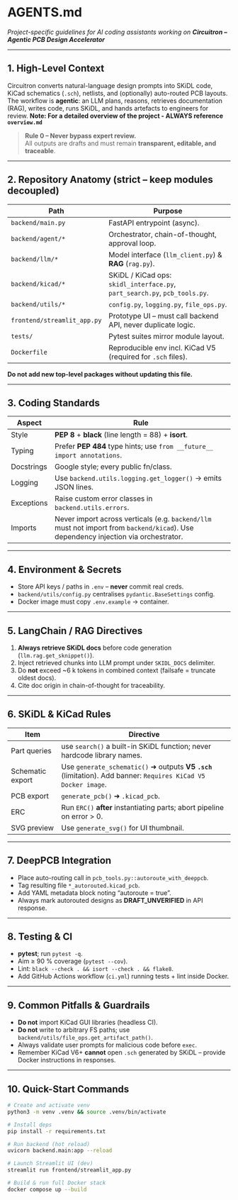 # AGENTS.md  
*Project-specific guidelines for AI coding assistants working on **Circuitron – Agentic PCB Design Accelerator***  

---

## 1. High-Level Context
Circuitron converts natural-language design prompts into SKiDL code, KiCad schematics (`.sch`), netlists, and (optionally) auto-routed PCB layouts.  
The workflow is **agentic**: an LLM plans, reasons, retrieves documentation (RAG), writes code, runs SKiDL, and hands artefacts to engineers for review.
**Note: For a detailed overview of the project - ALWAYS reference `overview.md`**

> **Rule 0 – Never bypass expert review.**  
> All outputs are drafts and must remain **transparent, editable, and traceable**.

---

## 2. Repository Anatomy (strict – keep modules decoupled)

| Path | Purpose |
|------|---------|
| `backend/main.py` | FastAPI entrypoint (async). |
| `backend/agent/*` | Orchestrator, chain-of-thought, approval loop. |
| `backend/llm/*` | Model interface (`llm_client.py`) & **RAG** (`rag.py`). |
| `backend/kicad/*` | SKiDL / KiCad ops: `skidl_interface.py`, `part_search.py`, `pcb_tools.py`. |
| `backend/utils/*` | `config.py`, `logging.py`, `file_ops.py`. |
| `frontend/streamlit_app.py` | Prototype UI – must call backend API, never duplicate logic. |
| `tests/` | Pytest suites mirror module layout. |
| `Dockerfile` | Reproducible env incl. KiCad V5 (required for `.sch` files). |

**Do not add new top-level packages without updating this file.**

---

## 3. Coding Standards

| Aspect | Rule |
|--------|------|
| Style  | **PEP 8** + **black** (line length = 88) + **isort**. |
| Typing | Prefer **PEP 484** type hints; use `from __future__ import annotations`. |
| Docstrings | Google style; every public fn/class. |
| Logging | Use `backend.utils.logging.get_logger()` → emits JSON lines. |
| Exceptions | Raise custom error classes in `backend.utils.errors`. |
| Imports | Never import across verticals (e.g. `backend/llm` must not import from `backend/kicad`). Use dependency injection via orchestrator. |

---

## 4. Environment & Secrets

* Store API keys / paths in `.env` – **never** commit real creds.  
* `backend/utils/config.py` centralises `pydantic.BaseSettings` config.  
* Docker image must copy `.env.example` → container.

---

## 5. LangChain / RAG Directives

1. **Always retrieve SKiDL docs** before code generation (`llm.rag.get_sknippet()`).
2. Inject retrieved chunks into LLM prompt under ```SKIDL_DOCS``` delimiter.
3. Do **not** exceed ~6 k tokens in combined context (failsafe = truncate oldest docs).
4. Cite doc origin in chain-of-thought for traceability.

---

## 6. SKiDL & KiCad Rules

| Item | Directive |
|------|-----------|
| Part queries | use `search()` a built-in SKiDL function; never hardcode library names. |
| Schematic export | Use `generate_schematic()` ➜ outputs **V5 `.sch`** (limitation). Add banner: `Requires KiCad V5 Docker image`. |
| PCB export | `generate_pcb()` ➜ `.kicad_pcb`. |
| ERC | Run `ERC()` **after** instantiating parts; abort pipeline on error > 0. |
| SVG preview | Use `generate_svg()` for UI thumbnail. |

---

## 7. DeepPCB Integration

* Place auto-routing call in `pcb_tools.py::autoroute_with_deeppcb`.  
* Tag resulting file `*_autorouted.kicad_pcb`.  
* Add YAML metadata block noting “autoroute = true”.  
* Always mark autorouted designs as **DRAFT_UNVERIFIED** in API response.

---

## 8. Testing & CI

* **pytest**; run `pytest -q`.  
* Aim ≥ 90 % coverage (`pytest --cov`).  
* Lint: `black --check . && isort --check . && flake8`.  
* Add GitHub Actions workflow (`ci.yml`) running tests + lint inside Docker.

---

## 9. Common Pitfalls & Guardrails

*  **Do not** import KiCad GUI libraries (headless CI).  
*  **Do not** write to arbitrary FS paths; use `backend/utils/file_ops.get_artifact_path()`.  
*  Always validate user prompts for malicious code before `exec`.  
*  Remember KiCad V6+ **cannot** open `.sch` generated by SKiDL – provide Docker instructions in responses.

---

## 10. Quick-Start Commands

```bash
# Create and activate venv
python3 -m venv .venv && source .venv/bin/activate

# Install deps
pip install -r requirements.txt

# Run backend (hot reload)
uvicorn backend.main:app --reload

# Launch Streamlit UI (dev)
streamlit run frontend/streamlit_app.py

# Build & run full Docker stack
docker compose up --build
